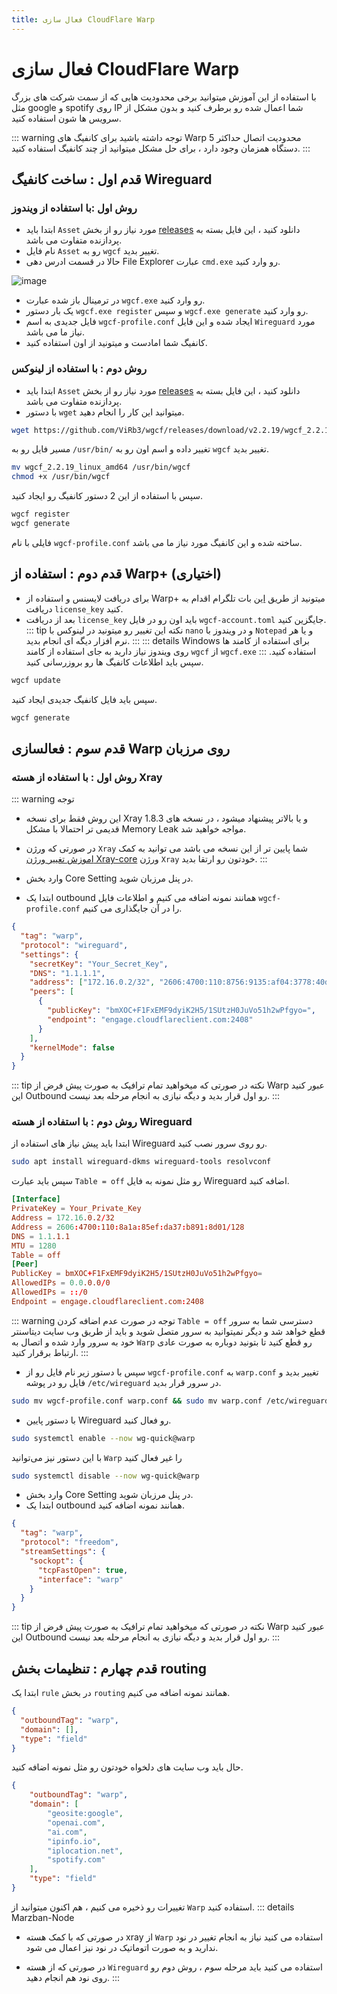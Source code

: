 ```yaml
---
title: فعال سازی CloudFlare Warp
---
```


# فعال سازی CloudFlare Warp

با استفاده از این آموزش میتوانید برخی محدودیت هایی که از سمت شرکت های بزرگ مثل google و spotify روی IP شما اعمال شده رو برطرف کنید و بدون مشکل از سرویس ها شون استفاده کنید.

::: warning
توجه داشته باشید برای کانفیگ های Warp محدودیت اتصال حداکثر 5 دستگاه همزمان وجود دارد ، برای حل مشکل میتوانید از چند کانفیگ استفاده کنید.
:::

## قدم اول : ساخت کانفیگ Wireguard

### روش اول :با استفاده از ویندوز

- ابتدا باید `Asset` مورد نیاز رو از بخش [releases](https://github.com/ViRb3/wgcf/releases) دانلود کنید ، این فایل بسته به پردازنده متفاوت می باشد.
- نام فایل `Asset` رو به `wgcf` تغییر بدید.
- حالا در قسمت ادرس دهی File Explorer عبارت `cmd.exe` رو وارد کنید.

![image](https://github.com/Gozargah/gozargah.github.io/assets/50927468/fb9f3eae-8390-45a5-a7b3-c50db4aa82a1)

- در ترمینال باز شده عبارت `wgcf.exe` رو وارد کنید.
- یک بار دستور `wgcf.exe register` و سپس `wgcf.exe generate` رو وارد کنید.
- فایل جدیدی به اسم `wgcf-profile.conf` ایجاد شده و این فایل `Wireguard` مورد نیاز ما می باشد.
- کانفیگ شما امادست و میتونید از اون استفاده کنید.

### روش دوم : با استفاده از لینوکس

- ابتدا باید `Asset` مورد نیاز رو از بخش [releases](https://github.com/ViRb3/wgcf/releases) دانلود کنید ، این فایل بسته به پردازنده متفاوت می باشد.
- با دستور `wget` میتوانید این کار را انجام دهید.
```bash
wget https://github.com/ViRb3/wgcf/releases/download/v2.2.19/wgcf_2.2.19_linux_amd64
```
مسیر فایل رو به `/usr/bin/` تغییر داده و اسم اون رو به `wgcf` تغییر بدید.
```bash
mv wgcf_2.2.19_linux_amd64 /usr/bin/wgcf
chmod +x /usr/bin/wgcf
```
سپس با استفاده از این 2 دستور کانفیگ رو ایجاد کنید.
```bash
wgcf register
wgcf generate
```
فایلی با نام `wgcf-profile.conf` ساخته شده و این کانفیگ مورد نیاز ما می باشد.

## قدم دوم : استفاده از Warp+ (اختیاری)

- برای دریافت لایسنس و استفاده از Warp+ میتونید از طریق [این](https://t.me/generatewarpplusbot) بات تلگرام اقدام به دریافت `license_key` کنید.
- بعد از دریافت `license_key` باید اون رو در فایل `wgcf-account.toml` جایگزین کنید.
::: tip نکته
 این تغییر رو میتونید در لینوکس با `nano` و در ویندوز با `Notepad` و یا هر نرم افزار دیگه ای انجام بدید.
:::
::: details Windows
برای استفاده از کامند ها روی ویندوز نیاز دارید به جای استفاده از کامند `wgcf` از `wgcf.exe` استفاده کنید.
:::
سپس باید اطلاعات کانفیگ ها رو بروزرسانی کنید.
```bash
wgcf update
```
سپس باید فایل کانفیگ جدیدی ایجاد کنید.
```bash
wgcf generate
```

## قدم سوم : فعالسازی Warp روی مرزبان

### روش اول : با استفاده از هسته Xray

::: warning توجه
- این روش فقط برای نسخه Xray 1.8.3 و یا بالاتر پیشنهاد میشود ، در نسخه های قدیمی تر احتمالا با مشکل Memory Leak مواجه خواهید شد.
- در صورتی که ورژن `Xray` شما پایین تر از این نسخه می باشد می توانید به کمک [ اموزش تغییر ورژن Xray-core](/examples/change-xray-version) ورژن `Xray` خودتون رو ارتقا بدید.
:::

- وارد بخش Core Setting در پنل مرزبان شوید.
- ابتدا یک outbound همانند نمونه اضافه می کنیم و اطلاعات فایل `wgcf-profile.conf` را در آن جایگذاری می کنیم.

```json
{
  "tag": "warp",
  "protocol": "wireguard",
  "settings": {
    "secretKey": "Your_Secret_Key",
    "DNS": "1.1.1.1",
    "address": ["172.16.0.2/32", "2606:4700:110:8756:9135:af04:3778:40d9/128"],
    "peers": [
      {
        "publicKey": "bmXOC+F1FxEMF9dyiK2H5/1SUtzH0JuVo51h2wPfgyo=",
        "endpoint": "engage.cloudflareclient.com:2408"
      }
    ],
    "kernelMode": false
  }
}
```

::: tip نکته
در صورتی که میخواهید تمام ترافیک به صورت پیش فرض از Warp عبور کنید این Outbound رو اول قرار بدید و دیگه نیازی به انجام مرحله بعد نیست.
:::

### روش دوم : با استفاده از هسته Wireguard

ابتدا باید پیش نیاز های استفاده از Wireguard رو روی سرور نصب کنید.

```bash
sudo apt install wireguard-dkms wireguard-tools resolvconf
```

سپس باید عبارت `Table = off` رو مثل نمونه به فایل Wireguard اضافه کنید.

```conf
[Interface]
PrivateKey = Your_Private_Key
Address = 172.16.0.2/32
Address = 2606:4700:110:8a1a:85ef:da37:b891:8d01/128
DNS = 1.1.1.1
MTU = 1280
Table = off
[Peer]
PublicKey = bmXOC+F1FxEMF9dyiK2H5/1SUtzH0JuVo51h2wPfgyo=
AllowedIPs = 0.0.0.0/0
AllowedIPs = ::/0
Endpoint = engage.cloudflareclient.com:2408
```

::: warning توجه
در صورت عدم اضافه کردن `Table = off` دسترسی شما به سرور قطع خواهد شد و دیگر نمیتوانید به سرور متصل شوید و باید از طریق وب سایت دیتاسنتر خود به سرور وارد شده و اتصال به `Warp` رو قطع کنید تا بتونید دوباره به صورت عادی ارتباط برقرار کنید.
:::

- سپس با دستور زیر نام فایل رو از `wgcf-profile.conf` به `warp.conf` تغییر بدید و فایل رو در پوشه `/etc/wireguard` در سرور قرار بدید.

```bash
sudo mv wgcf-profile.conf warp.conf && sudo mv warp.conf /etc/wireguard/
```
  
- با دستور پایین Wireguard رو فعال کنید.

```bash
sudo systemctl enable --now wg-quick@warp
```

با این دستور نیز می‌توانید `Warp` را غیر فعال کنید

```bash
sudo systemctl disable --now wg-quick@warp
```

- وارد بخش Core Setting در پنل مرزبان شوید.
- ابتدا یک outbound همانند نمونه اضافه کنید.

```json
{
  "tag": "warp",
  "protocol": "freedom",
  "streamSettings": {
    "sockopt": {
      "tcpFastOpen": true,
      "interface": "warp"
    }
  }
}
```

::: tip نکته
در صورتی که میخواهید تمام ترافیک به صورت پیش فرض از Warp عبور کنید این Outbound رو اول قرار بدید و دیگه نیازی به انجام مرحله بعد نیست.
:::

## قدم چهارم : تنظیمات بخش routing

ابتدا یک `rule` در بخش `routing` همانند نمونه اضافه می کنیم.

```json
{
  "outboundTag": "warp",
  "domain": [],
  "type": "field"
}
```

حال باید وب سایت های دلخواه خودتون رو مثل نمونه اضافه کنید.

```json
{
    "outboundTag": "warp",
    "domain": [
        "geosite:google",
        "openai.com",
        "ai.com",
        "ipinfo.io",
        "iplocation.net",
        "spotify.com"
    ],
    "type": "field"
}
```

تغییرات رو ذخیره می کنیم ، هم اکنون میتوانید از `Warp` استفاده کنید.
::: details Marzban-Node

- در صورتی که با کمک هسته xray از `Warp` استفاده می کنید نیاز به انجام تغییر در نود ندارید و به صورت اتوماتیک در نود نیز اعمال می شود.

- در صورتی که از هسته `Wireguard` استفاده می کنید باید مرحله سوم ، روش دوم رو روی نود هم انجام دهید.
  :::
